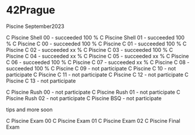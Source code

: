 # 42Prague
Piscine September2023


C Piscine Shell 00 - succeeded 100 %
C Piscine Shell 01 - succeeded 100 %
C Piscine C 00 - succeeded 100 %
C Piscine C 01 - succeeded 100 %
C Piscine C 02 - succeeded  xx %
C Piscine C 03 - succeeded 100 %
C Piscine C 04 - succeeded  xx %
C Piscine C 05 - succeeded  xx %
C Piscine C 06 - succeeded 100 %
C Piscine C 07 - succeeded  xx %
C Piscine C 08 - succeeded 100 %
C Piscine C 09 - not participate
C Piscine C 10 - not participate
C Piscine C 11 - not participate
C Piscine C 12 - not participate
C Piscine C 13 - not participate

C Piscine Rush 00 - not participate
C Piscine Rush 01 - not participate
C Piscine Rush 02 - not participate
C Piscine BSQ - not participate

tips and more soon

C Piscine Exam 00
C Piscine Exam 01
C Piscine Exam 02
C Piscine Final Exam
